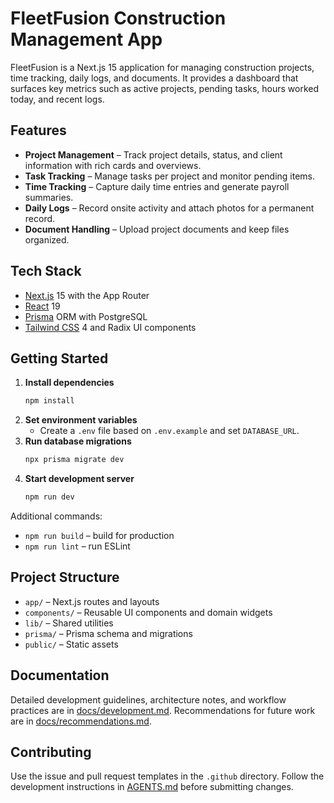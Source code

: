 # FleetFusion Construction Management App

FleetFusion is a Next.js 15 application for managing construction projects, time tracking, daily logs, and documents. It provides a dashboard that surfaces key metrics such as active projects, pending tasks, hours worked today, and recent logs.

## Features
- **Project Management** – Track project details, status, and client information with rich cards and overviews.
- **Task Tracking** – Manage tasks per project and monitor pending items.
- **Time Tracking** – Capture daily time entries and generate payroll summaries.
- **Daily Logs** – Record onsite activity and attach photos for a permanent record.
- **Document Handling** – Upload project documents and keep files organized.

## Tech Stack
- [Next.js](https://nextjs.org/) 15 with the App Router
- [React](https://react.dev/) 19
- [Prisma](https://www.prisma.io/) ORM with PostgreSQL
- [Tailwind CSS](https://tailwindcss.com/) 4 and Radix UI components

## Getting Started
1. **Install dependencies**
   ```bash
   npm install
   ```
2. **Set environment variables**
   - Create a `.env` file based on `.env.example` and set `DATABASE_URL`.
3. **Run database migrations**
   ```bash
   npx prisma migrate dev
   ```
4. **Start development server**
   ```bash
   npm run dev
   ```

Additional commands:
- `npm run build` – build for production
- `npm run lint` – run ESLint

## Project Structure
- `app/` – Next.js routes and layouts
- `components/` – Reusable UI components and domain widgets
- `lib/` – Shared utilities
- `prisma/` – Prisma schema and migrations
- `public/` – Static assets

## Documentation
Detailed development guidelines, architecture notes, and workflow practices are in [docs/development.md](docs/development.md). Recommendations for future work are in [docs/recommendations.md](docs/recommendations.md).

## Contributing
Use the issue and pull request templates in the `.github` directory. Follow the development instructions in [AGENTS.md](AGENTS.md) before submitting changes.

